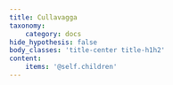 ```yaml
---
title: Cullavagga
taxonomy:
    category: docs
hide_hypothesis: false
body_classes: 'title-center title-h1h2'
content:
    items: '@self.children'
---
```


